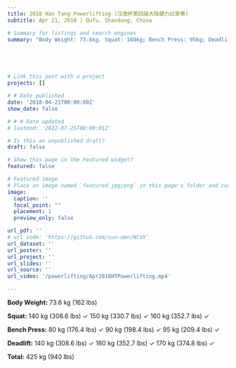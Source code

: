 ```yaml
---
title: 2018 Han Tang Powerlifting (汉唐杯第四届大陆健力纪录赛)
subtitle: Apr 21, 2018 | Qufu, Shandong, China 

# Summary for listings and search engines
summary: "Body Weight: 73.6kg. Squat: 160kg; Bench Press: 95kg; Deadlift: 170kg. Total 425kg. "





# Link this post with a project
projects: []

# # Date published
date: '2018-04-21T00:00:00Z'
show_date: false

# # # Date updated
# lastmod: '2022-07-25T00:00:01Z'

# Is this an unpublished draft?
draft: false

# Show this page in the Featured widget?
featured: false

# Featured image
# Place an image named `featured.jpg/png` in this page's folder and customize its options here.
image:
  caption: ''
  focal_point: ""
  placement: 1
  preview_only: false

url_pdf: ''
# url_code: 'https://github.com/sun-umn/NCVX'
url_dataset: ''
url_poster: ''
url_project: ''
url_slides: ''
url_source: ''
url_video: '/powerlifting/Apr2018HTPowerlifting.mp4'

---
```


**Body Weight:** 73.6 kg (162 lbs)

**Squat:**
140 kg (308.6 lbs) ✓ 150 kg (330.7 lbs) ✓ 160 kg (352.7 lbs) ✓

**Bench Press:**
80 kg (176.4 lbs) ✓ 90 kg (198.4 lbs) ✓ 95 kg (209.4 lbs) ✓

**Deadlift:**
140 kg (308.6 lbs) ✓ 160 kg (352.7 lbs) ✓ 170 kg (374.8 lbs) ✓

**Total:** 425 kg (940 lbs)